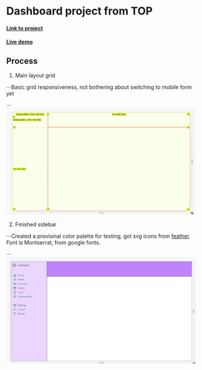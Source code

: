 # Dashboard project from TOP

#### [Link to project](https://www.theodinproject.com/lessons/node-path-intermediate-html-and-css-admin-dashboard)

#### [Live demo](https://tomcoso.github.io/dashboard/)


## Process

1. Main layout grid

⋅⋅⋅Basic grid responsiveness, not bothering about switching to mobile form yet

⋅⋅⋅![main layout](./assets/gifs/main-layout.gif)

2. Finished sidebar

⋅⋅⋅Created a provisinal color palette for testing, got svg icons from [feather](https://feathericons.com/). Font is Montserrat, from google fonts.

⋅⋅⋅![sidebar done](./assets/gifs/sidebar-done.gif)